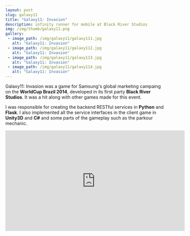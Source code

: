 ```yaml
---
layout: post
slug: galaxy11
title: "Galaxy11: Invasion"
description: infinity runner for mobile at Black River Studios
img: /img/thumb/galaxy11.png
gallery:
 - image_path: /img/galaxy11/galaxy111.jpg
   alt: "Galaxy11: Invasion"
 - image_path: /img/galaxy11/galaxy112.jpg
   alt: "Galaxy11: Invasion"
 - image_path: /img/galaxy11/galaxy113.jpg
   alt: "Galaxy11: Invasion"
 - image_path: /img/galaxy11/galaxy114.jpg
   alt: "Galaxy11: Invasion"
---
```


Galaxy11: Invasion was a game for Samsung's global marketing campaing on the **WorldCup Brazil 2014**, developed in its first party **Black River Studios**. It was a hit along with other games made for this event.

I was responsible for creating the backend RESTful services in **Python** and **Flask**. I also implemented all the service interfaces in the client game in **Unity3D** and **C#** and some parts of the gameplay such as the parkour mechanic.

<p style="text-align:center"><iframe width="560" height="315" src="https://www.youtube.com/embed/lstqObfenIE" frameborder="0" allowfullscreen></iframe></p>
